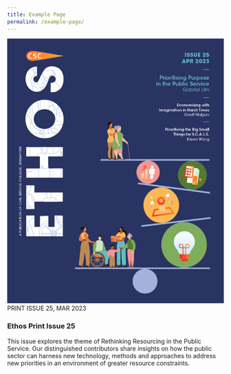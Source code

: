```yaml
---
title: Example Page
permalink: /example-page/
---
```

<div class="container-fluid">

	
<div class="row">
		
<div class="col-md-5">
<img src="/images/Ethos_Images/Ethos_Issue_25/ETHOS_APR2023_Cover.jpg">	
</div>
		
<div class="col-md-5 col-md-offset-2">
PRINT ISSUE 25, MAR 2023
<h3>Ethos Print Issue 25</h3>	
<p>This issue explores the theme of Rethinking Resourcing in the Public Service. Our distinguished contributors share insights on how the public sector can harness new technology, methods and approaches to address new priorities in an environment of greater resource constraints.</p>
</div>	

</div></div>